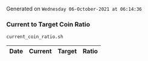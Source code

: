 Generated on `Wednesday 06-October-2021 at 06:14:36`

### Current to Target Coin Ratio
`current_coin_ratio.sh`

Date|Current|Target|Ratio
---|---|---|---
